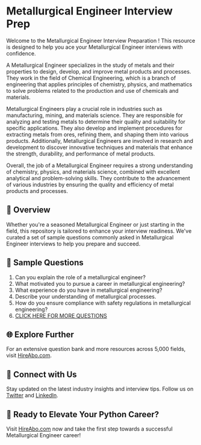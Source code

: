 # Metallurgical Engineer Interview Prep

Welcome to the Metallurgical Engineer Interview Preparation ! This resource is designed to help you ace your Metallurgical Engineer interviews with confidence.

A Metallurgical Engineer specializes in the study of metals and their properties to design, develop, and improve metal products and processes. They work in the field of Chemical Engineering, which is a branch of engineering that applies principles of chemistry, physics, and mathematics to solve problems related to the production and use of chemicals and materials.

Metallurgical Engineers play a crucial role in industries such as manufacturing, mining, and materials science. They are responsible for analyzing and testing metals to determine their quality and suitability for specific applications. They also develop and implement procedures for extracting metals from ores, refining them, and shaping them into various products. Additionally, Metallurgical Engineers are involved in research and development to discover innovative techniques and materials that enhance the strength, durability, and performance of metal products.

Overall, the job of a Metallurgical Engineer requires a strong understanding of chemistry, physics, and materials science, combined with excellent analytical and problem-solving skills. They contribute to the advancement of various industries by ensuring the quality and efficiency of metal products and processes.

## 🚀 Overview

Whether you're a seasoned Metallurgical Engineer or just starting in the field, this repository is tailored to enhance your interview readiness. We've curated a set of sample questions commonly asked in Metallurgical Engineer interviews to help you prepare and succeed.

## 📝 Sample Questions

1. Can you explain the role of a metallurgical engineer?
2. What motivated you to pursue a career in metallurgical engineering?
3. What experience do you have in metallurgical engineering?
4. Describe your understanding of metallurgical processes.
5. How do you ensure compliance with safety regulations in metallurgical engineering?
6. [CLICK HERE FOR MORE QUESTIONS](https://hireabo.com/job/3_4_27/Metallurgical%20Engineer)

## 🌐 Explore Further

For an extensive question bank and more resources across 5,000 fields, visit [HireAbo.com](https://www.hireabo.com).

## 📱 Connect with Us

Stay updated on the latest industry insights and interview tips. Follow us on [Twitter](https://twitter.com/hireabo) and [LinkedIn](https://www.linkedin.com/in/hire-abo-3609972a8/).

## 🚀 Ready to Elevate Your Python Career?

Visit [HireAbo.com](https://www.hireabo.com) now and take the first step towards a successful Metallurgical Engineer career!